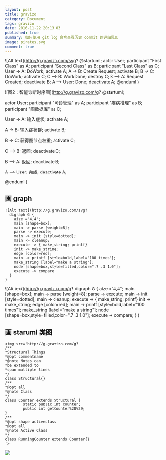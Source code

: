 ```yaml
---
layout: post
title: gravizo
category: Document
tags: gravizo 
date: 2016-11-22 20:13:03
published: true
summary: 如何使用 git log 命令查看历史 commit 的详细信息
image: pirates.svg
comment: true
---
```


![Alt text](http://g.gravizo.com/svg?
@startuml;
actor User;
participant "First Class" as A;
participant "Second Class" as B;
participant "Last Class" as C;
User -> A: DoWork;
activate A;
A -> B: Create Request;
activate B;
B -> C: DoWork;
activate C;
C --> B: WorkDone;
destroy C;
B --> A: Request Created;
deactivate B;
A --> User: Done;
deactivate A;
@enduml
)


![图2：智能诊断时序图](http://g.gravizo.com/g?
@startuml;

actor User;
participant "问诊管理" as A;
participant "疾病推理" as B;
participant "图数据库" as C;

User -> A: 输入症状;
activate A;

A -> B: 输入症状群;
activate B;

B -> C: 获得图节点权重;
activate C;

C --> B: 返回;
deactivate C;

B --> A: 返回;
deactivate B;

A --> User: 完成;
deactivate A;

@enduml
)

## 画 graph

```
![Alt text](http://g.gravizo.com/svg?
  digraph G {
    aize ="4,4";
    main [shape=box];
    main -> parse [weight=8];
    parse -> execute;
    main -> init [style=dotted];
    main -> cleanup;
    execute -> { make_string; printf}
    init -> make_string;
    edge [color=red];
    main -> printf [style=bold,label="100 times"];
    make_string [label="make a string"];
    node [shape=box,style=filled,color=".7 .3 1.0"];
    execute -> compare;
  }
)
```

![Alt text](http://g.gravizo.com/g?
  digraph G {
    aize ="4,4";
    main [shape=box];
    main -> parse [weight=8];
    parse -> execute;
    main -> init [style=dotted];
    main -> cleanup;
    execute -> { make_string; printf}
    init -> make_string;
    edge [color=red];
    main -> printf [style=bold,label="100 times"];
    make_string [label="make a string"];
    node [shape=box,style=filled,color=".7 .3 1.0"];
    execute -> compare;
  }
)


## 画 staruml 类图

```
<img src='http://g.gravizo.com/g?
/**
*Structural Things
*@opt commentname
*@note Notes can
*be extended to
*span multiple lines
*/
class Structural{}
/**
*@opt all
*@note Class
*/
class Counter extends Structural {
        static public int counter;
        public int getCounter%28%29;
}
/**
*@opt shape activeclass
*@opt all
*@note Active Class
*/
class RunningCounter extends Counter{}
'>
```

<img src='http://g.gravizo.com/g?
/**
*Structural Things
*@opt commentname
*@note Notes can
*be extended to
*span multiple lines
*/
class Structural{}
/**
*@opt all
*@note Class
*/
class Counter extends Structural {
        static public int counter;
        public int getCounter%28%29;
}
/**
*@opt shape activeclass
*@opt all
*@note Active Class
*/
class RunningCounter extends Counter{}
'>


